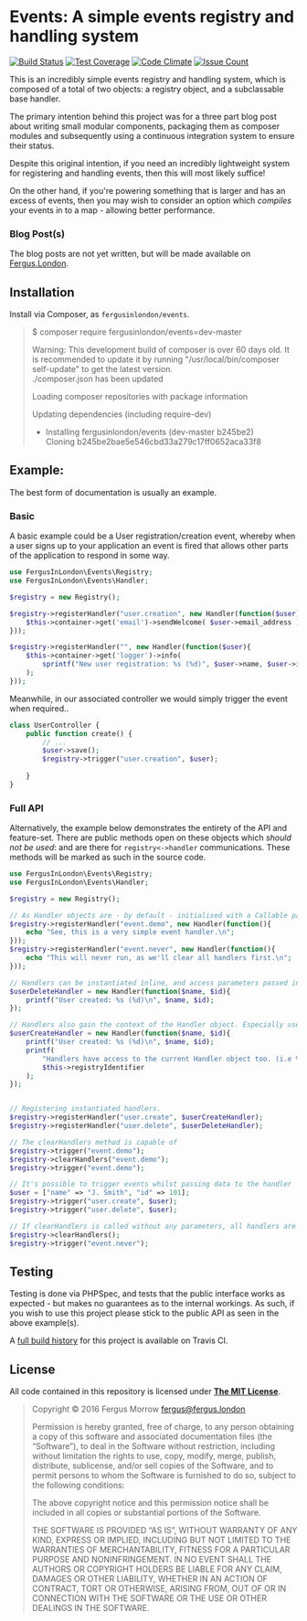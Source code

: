 # Events: A simple events registry and handling system

[![Build Status](https://travis-ci.org/FergusInLondon/Events.svg?branch=master)](https://travis-ci.org/FergusInLondon/Events) [![Test Coverage](https://codeclimate.com/github/FergusInLondon/Events/badges/coverage.svg)](https://codeclimate.com/github/FergusInLondon/Events/coverage) [![Code Climate](https://codeclimate.com/github/FergusInLondon/Events/badges/gpa.svg)](https://codeclimate.com/github/FergusInLondon/Events) [![Issue Count](https://codeclimate.com/github/FergusInLondon/Events/badges/issue_count.svg)](https://codeclimate.com/github/FergusInLondon/Events)

This is an incredibly simple events registry and handling system, which is composed of a total of two objects: a registry object, and a subclassable base handler.

The primary intention behind this project was for a three part blog post about writing small modular components, packaging them as composer modules and subsequently using a continuous integration system to ensure their status.

Despite this original intention, if you need an incredibly lightweight system for registering and handling events, then this will most likely suffice!

On the other hand, if you're powering something that is larger and has an excess of events, then you may wish to consider an option which *compiles* your events in to a map - allowing better performance.

### Blog Post(s)

The blog posts are not yet written, but will be made available on [Fergus.London](https://fergus.london).

## Installation

Install via Composer, as `fergusinlondon/events`.

> $ composer require fergusinlondon/events=dev-master
> 
> Warning: This development build of composer is over 60 days old. It is recommended to update it by running "/usr/local/bin/composer self-update" to get the latest version.<br />
> ./composer.json has been updated
> 
> Loading composer repositories with package information
> 
> Updating dependencies (including require-dev)<br />
>  - Installing fergusinlondon/events (dev-master b245be2)<br />
>    Cloning b245be2bae5e546cbd33a279c17ff0652aca33f8

## Example:

The best form of documentation is usually an example.

### Basic
A basic example could be a User registration/creation event, whereby when a user signs up to your application an event is fired that allows other parts of the application to respond in some way.



```php
use FergusInLondon\Events\Registry;
use FergusInLondon\Events\Handler;

$registry = new Registry();

$registry->registerHandler("user.creation", new Handler(function($user){
	$this->container->get('email')->sendWelcome( $user->email_address );
}));

$registry->registerHandler("", new Handler(function($user){
    $this->container->get('logger')->info(
    	sprintf("New user registration: %s (%d)", $user->name, $user->id)
    );
}));
```

Meanwhile, in our associated controller we would simply trigger the event when required..

```php
class UserController {
	public function create() {
		// ...
		$user->save();
		$registry->trigger("user.creation", $user);
	
	}
}


```

### Full API

Alternatively, the example below demonstrates the entirety of the API and feature-set. There are public methods open on these objects which *should not be used*: and are there for `registry<->handler` communications. These methods will be marked as such in the source code.


```php
use FergusInLondon\Events\Registry;
use FergusInLondon\Events\Handler;

$registry = new Registry();

// As Handler objects are - by default - initialised with a Callable parameter. This is overridable via subclassing.
$registry->registerHandler("event.demo", new Handler(function(){
    echo "See, this is a very simple event handler.\n";
}));
$registry->registerHandler("event.never", new Handler(function(){
    echo "This will never run, as we'll clear all handlers first.\n";
}));

// Handlers can be instantiated inline, and access parameters passed in via Registry::trigger()
$userDeleteHandler = new Handler(function($name, $id){
    printf("User created: %s (%d)\n", $name, $id);
});

// Handlers also gain the context of the Handler object. Especially useful if you need to subclass and/or access utility methods.
$userCreateHandler = new Handler(function($name, $id){
	printf("User created: %s (%d)\n", $name, $id);
	printf(
	    "Handlers have access to the current Handler object too. (i.e %s)",
	    $this->registryIdentifier
	);
});


// Registering instantiated handlers.
$registry->registerHandler("user.create", $userCreateHandler);
$registry->registerHandler("user.delete", $userDeleteHandler);

// The clearHandlers method is capable of
$registry->trigger("event.demo");
$registry->clearHandlers("event.demo");
$registry->trigger("event.demo");

// It's possible to trigger events whilst passing data to the handler
$user = ["name" => "J. Smith", "id" => 101];
$registry->trigger("user.create", $user);
$registry->trigger("user.delete", $user);

// If clearHandlers is called without any parameters, all handlers are cleared
$registry->clearHandlers();
$registry->trigger("event.never");
```

## Testing

Testing is done via PHPSpec, and tests that the public interface works as expected - but makes no guarantees as to the internal workings. As such, if you wish to use this project please stick to the public API as seen in the above example(s).

A [full build history](https://travis-ci.org/FergusInLondon/Events/builds) for this project is available on Travis CI.

## License

All code contained in this repository is licensed under **[The MIT License](https://opensource.org/licenses/MIT)**.

> Copyright © 2016 Fergus Morrow <fergus@fergus.london>
> 
> Permission is hereby granted, free of charge, to any person
obtaining a copy of this software and associated documentation
files (the “Software”), to deal in the Software without
restriction, including without limitation the rights to use,
copy, modify, merge, publish, distribute, sublicense, and/or sell
copies of the Software, and to permit persons to whom the
Software is furnished to do so, subject to the following
conditions:
> 
> The above copyright notice and this permission notice shall be
included in all copies or substantial portions of the Software.
> 
> THE SOFTWARE IS PROVIDED “AS IS”, WITHOUT WARRANTY OF ANY KIND,
EXPRESS OR IMPLIED, INCLUDING BUT NOT LIMITED TO THE WARRANTIES
OF MERCHANTABILITY, FITNESS FOR A PARTICULAR PURPOSE AND
NONINFRINGEMENT. IN NO EVENT SHALL THE AUTHORS OR COPYRIGHT
HOLDERS BE LIABLE FOR ANY CLAIM, DAMAGES OR OTHER LIABILITY,
WHETHER IN AN ACTION OF CONTRACT, TORT OR OTHERWISE, ARISING
FROM, OUT OF OR IN CONNECTION WITH THE SOFTWARE OR THE USE OR
OTHER DEALINGS IN THE SOFTWARE.
